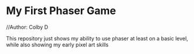 # My First Phaser Game

//Author: Colby D

This repository just shows my ability to use phaser at least on a basic level, while also showing my early pixel art skills